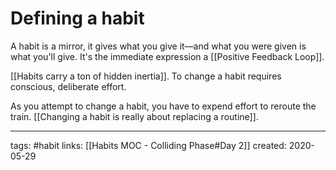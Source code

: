 # Defining a habit
A habit is a mirror, it gives what you give it—and what you were given is what you'll give. It's the immediate expression a [[Positive Feedback Loop]].

[[Habits carry a ton of hidden inertia]]. To change a habit requires conscious, deliberate effort. 

As you attempt to change a habit, you have to expend effort to reroute the train. [[Changing a habit is really about replacing a routine]].

---
tags: #habit 
links: [[Habits MOC - Colliding Phase#Day 2]]
created: 2020-05-29